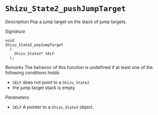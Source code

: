 # `Shizu_State2_pushJumpTarget`

*Description*
Pop a jump target on the stack of jump targets.

*Signature*
```
void
Shizu_State2_popJumpTarget
  (
    Shizu_State2* SELF
  );
```

*Remarks*
The behavior of this function is undefined if at least one of the following conditions holds:
- `SELF` does not point to a `Shizu_State2`
- the jump target stack is empty

*Parameters*
- `SELF` A pointer to a `Shizu_State2` object.
